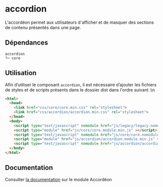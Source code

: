 # accordion

L'accordéon permet aux utilisateurs d'afficher et de masquer des sections de contenu présentés dans une page.

## Dépendances
```shell
accordion
└─ core
```

## Utilisation
Afin d’utiliser le composant `accordion`, il est nécessaire d’ajouter les fichiers de styles et de scripts présents dans le dossier dist dans l'ordre suivant :\n
```html
<html>
  <head>
    <link href="css/core/core.min.css" rel="stylesheet">
    <link href="css/accordion/accordion.min.css" rel="stylesheet">
  </head>
  <body>
    <script type="text/javascript" nomodule href="js/legacy/legacy.nomodule.min.js" ></script>
    <script type="module" href="js/core/core.module.min.js" ></script>
    <script type="text/javascript" nomodule href="js/core/core.nomodule.min.js" ></script>
    <script type="module" href="js/accordion/accordion.module.min.js" ></script>
    <script type="text/javascript" nomodule href="js/accordion/accordion.nomodule.min.js" ></script>
  </body>
</html>
```

## Documentation

Consulter [la documentation](https://www.systeme-de-design.gouv.fr/elements-d-interface/composants/accordeon) sur le module Accordéon
